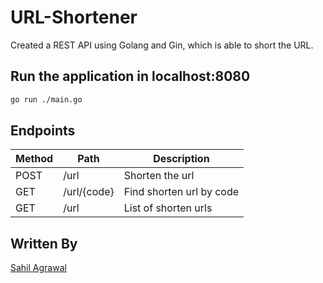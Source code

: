 # URL-Shortener
Created a REST API using Golang and Gin, which is able to short the URL.

## Run the application in localhost:8080
```bash
go run ./main.go
```

## Endpoints
| Method  | Path        | Description               |
|---------|-------------|---------------------------|
| POST    | /url        | Shorten the url             |
| GET     | /url/{code} | Find shorten url by code  |
| GET     | /url        | List of shorten urls      |

## Written By
[Sahil Agrawal](https://github.com/SahilAgrawal)
